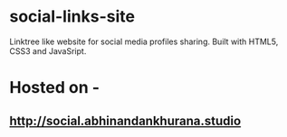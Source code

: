 # social-links-site
Linktree like website for social media profiles sharing. Built with HTML5, CSS3 and JavaSript.

# Hosted on -
## http://social.abhinandankhurana.studio
